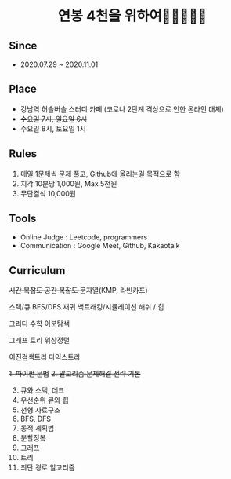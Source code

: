 <h1 align="center" style="border-bottom: none;"><Algorithm Study> 연봉 4천을 위하여🍖🍖🍖🍖🍖</h1>

## Since
- 2020.07.29 ~ 2020.11.01

## Place
- 강남역 허슬버슬 스터디 카페 (코로나 2단계 격상으로 인한 온라인 대체)
- <del>수요일 7시, 일요일 6시</del>
- 수요일 8시, 토요일 1시

## Rules
1. 매일 1문제씩 문제 풀고, Github에 올리는걸 목적으로 함
1. 지각 10분당 1,000원, Max 5천원
1. 무단결석 10,000원

## Tools
- Online Judge : Leetcode, programmers
- Communication : Google Meet, Github, Kakaotalk

## Curriculum
<del>
시간 복잡도
공간 복잡도
</del>
문자열(KMP, 라빈카프)

스택/큐
BFS/DFS
재귀
백트래킹/시뮬레이션
해쉬 / 힙

그리디
수학
이분탐색

그래프
트리
위상정렬

이진검색트리
다익스트라

<del>1. 파이썬 문법</del>
<del>2. 알고리즘 문제해결 전략 기본</del>

3. 큐와 스택, 데크
4. 우선순위 큐와 힙
5. 선형 자료구조
6. BFS, DFS
7. 동적 계획법
8. 분할정복
9. 그래프
10. 트리 
11. 최단 경로 알고리즘
